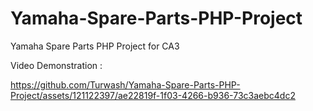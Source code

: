 # Yamaha-Spare-Parts-PHP-Project
Yamaha Spare Parts PHP Project for CA3

Video Demonstration :

https://github.com/Turwash/Yamaha-Spare-Parts-PHP-Project/assets/121122397/ae22819f-1f03-4266-b936-73c3aebc4dc2


